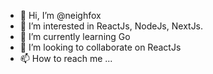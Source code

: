 - 👋 Hi, I’m @neighfox
- 👀 I’m interested in ReactJs, NodeJs, NextJs.
- 🌱 I’m currently learning Go
- 💞️ I’m looking to collaborate on ReactJs
- 📫 How to reach me ...

<!---
neighfox/neighfox is a ✨ special ✨ repository because its `README.md` (this file) appears on your GitHub profile.
You can click the Preview link to take a look at your changes.
--->
